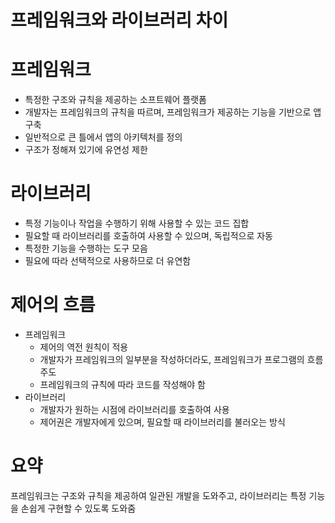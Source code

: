 # 프레임워크와 라이브러리 차이
# 프레임워크

- 특정한 구조와 규칙을 제공하는 소프트웨어 플랫폼
- 개발자는 프레임워크의 규칙을 따르며, 프레임워크가 제공하는 기능을 기반으로 앱 구축
- 일반적으로 큰 틀에서 앱의 아키텍처를 정의
- 구조가 정해져 있기에 유연성 제한

# 라이브러리

- 특정 기능이나 작업을 수행하기 위해 사용할 수 있는 코드 집합
- 필요할 때 라이브러리를 호출하여 사용할 수 있으며, 독립적으로 자동
- 특정한 기능을 수행하는 도구 모음
- 필요에 따라 선택적으로 사용하므로 더 유연함

# 제어의 흐름

- 프레임워크
    - 제어의 역전 원칙이 적용
    - 개발자가 프레임워크의 일부분을 작성하더라도, 프레임워크가 프로그램의 흐름 주도
    - 프레임워크의 규칙에 따라 코드를 작성해야 함
- 라이브러리
    - 개발자가 원하는 시점에 라이브러리를 호출하여 사용
    - 제어권은 개발자에게 있으며, 필요할 때 라이브러리를 불러오는 방식

# 요약

프레임워크는 구조와 규칙을 제공하여 일관된 개발을 도와주고, 라이브러리는 특정 기능을 손쉽게 구현할 수 있도록 도와줌
